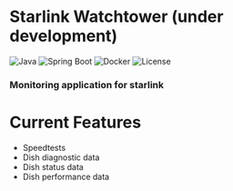 # Starlink Watchtower (under development)
![Java](https://img.shields.io/badge/Java-17-blue)
![Spring Boot](https://img.shields.io/badge/Spring%20Boot-3.2-brightgreen)
![Docker](https://img.shields.io/badge/Docker-Compose-blue)
![License](https://img.shields.io/badge/License-MIT-yellow)
### Monitoring application for starlink
# Current Features
* Speedtests
* Dish diagnostic data
* Dish status data
* Dish performance data


